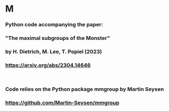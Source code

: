 # M
###
### Python code accompanying the paper:
###
### "The maximal subgroups of the Monster"
### by H. Dietrich, M. Lee, T. Popiel (2023)
### https://arxiv.org/abs/2304.14646
<br>

### Code relies on the Python package mmgroup by Martin Seysen
### https://github.com/Martin-Seysen/mmgroup
###
